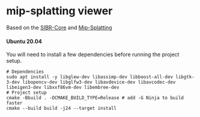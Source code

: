 # mip-splatting viewer

Based on the [SIBR-Core](https://gitlab.inria.fr/sibr/sibr_core) and [Mip-Splatting](https://niujinshuchong.github.io/mip-splatting/)

#### Ubuntu 20.04

You will need to install a few dependencies before running the project setup.

```
# Dependencies
sudo apt install -y libglew-dev libassimp-dev libboost-all-dev libgtk-3-dev libopencv-dev libglfw3-dev libavdevice-dev libavcodec-dev libeigen3-dev libxxf86vm-dev libembree-dev
# Project setup
cmake -Bbuild . -DCMAKE_BUILD_TYPE=Release # add -G Ninja to build faster
cmake --build build -j24 --target install
```

